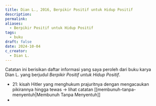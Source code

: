 ```yaml
---
title: Dian L., 2016, Berpikir Positif untuk Hidup Positif
description: 
permalink: 
aliases:
  - Berpikir Positif untuk Hidup Positif
tags:
  - buku
draft: false
date: 2024-10-04
c_creator:
  - Dian L.
---
```

Catatan ini berisikan daftar informasi yang saya peroleh dari buku karya Dian L. yang berjudul *Berpikir Positif untuk Hidup Positif*.  
- 21: kisah Hitler yang menghukum prajuritnya dengan mengacaukan pikirannya hingga tewas → lihat catatan [[membunuh-tanpa-menyentuh|Membunuh Tanpa Menyentuh]] 
- 